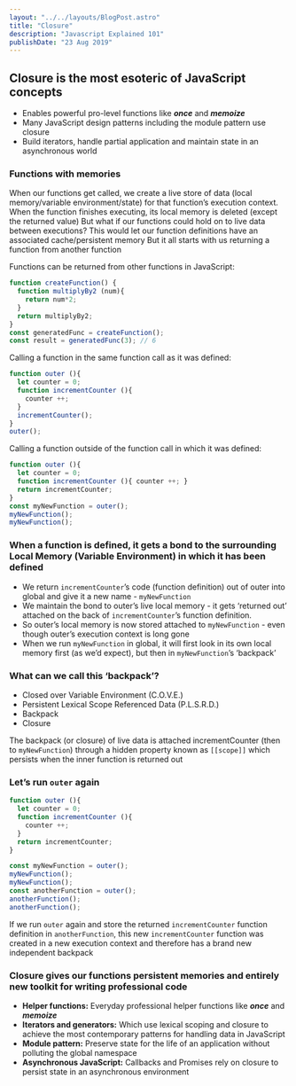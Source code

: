 ```yaml
---
layout: "../../layouts/BlogPost.astro"
title: "Closure"
description: "Javascript Explained 101"
publishDate: "23 Aug 2019"
---
```


## Closure is the most esoteric of JavaScript concepts
- Enables powerful pro-level functions like <strong><em>once</em></strong> and <strong><em>memoize</em></strong>
- Many JavaScript design patterns including the module pattern use closure
- Build iterators, handle partial application and maintain state in an
asynchronous world

### Functions with memories
When our functions get called, we create a live store of data (local memory/variable environment/state) for that function’s execution context.
When the function finishes executing, its local memory is deleted (except the returned value)
But what if our functions could hold on to live data between executions?
This would let our function definitions have an associated cache/persistent memory
But it all starts with us returning a function from another function

Functions can be returned from other functions in JavaScript:
```javascript
function createFunction() {
  function multiplyBy2 (num){
    return num*2;
  }
  return multiplyBy2;
}
const generatedFunc = createFunction();
const result = generatedFunc(3); // 6
```

Calling a function in the same function call as it was defined:
```javascript
function outer (){
  let counter = 0;
  function incrementCounter (){
    counter ++;
  }
  incrementCounter();
}
outer();
```

Calling a function outside of the function call in which it was defined:
```javascript
function outer (){
  let counter = 0;
  function incrementCounter (){ counter ++; }
  return incrementCounter;
}
const myNewFunction = outer();
myNewFunction();
myNewFunction();
```

### When a function is defined, it gets a bond to the surrounding Local Memory (Variable Environment) in which it has been defined
- We return ```incrementCounter```’s code (function definition) out of outer into
global and give it a new name - ```myNewFunction```
- We maintain the bond to outer’s live local memory - it gets ‘returned out’
attached on the back of ```incrementCounter```’s function definition.
- So outer’s local memory is now stored attached to ```myNewFunction``` - even
though outer’s execution context is long gone
- When we run ```myNewFunction``` in global, it will first look in its own local
memory first (as we’d expect), but then in ```myNewFunction```’s ‘backpack’

### What can we call this ‘backpack’?
- Closed over Variable Environment (C.O.V.E.)
- Persistent Lexical Scope Referenced Data (P.L.S.R.D.)
- Backpack
- Closure

The backpack (or closure) of live data is attached incrementCounter (then to ```myNewFunction```) through a hidden property known as ```[[scope]]``` which persists when the inner function is returned out

### Let’s run ```outer``` again
```javascript
function outer (){
  let counter = 0;
  function incrementCounter (){
    counter ++;
  }
  return incrementCounter;
}

const myNewFunction = outer();
myNewFunction();
myNewFunction();
const anotherFunction = outer();
anotherFunction();
anotherFunction();
```

If we run ```outer``` again and store the returned ```incrementCounter``` function definition in ```anotherFunction```, this new ```incrementCounter``` function was created in a new execution context and therefore has a brand new independent backpack

### Closure gives our functions persistent memories and entirely new toolkit for writing professional code

- **Helper functions:** Everyday professional helper functions like <strong><em>once</em></strong> and <strong><em>memoize</em></strong> <br>
- **Iterators and generators:** Which use lexical scoping and closure to achieve the most contemporary patterns for handling data in JavaScript<br>
- **Module pattern:** Preserve state for the life of an application without polluting the global namespace<br>
- **Asynchronous JavaScript:** Callbacks and Promises rely on closure to persist state in an asynchronous environment<br>
